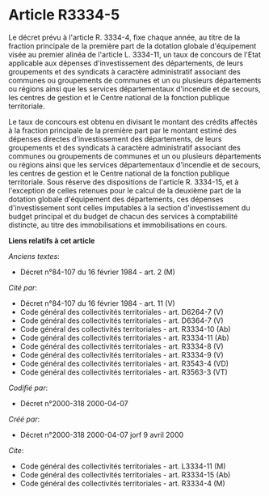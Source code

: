 # Article R3334-5

Le décret prévu à l'article R. 3334-4, fixe chaque année, au titre de la fraction principale de la première part de la
dotation globale d'équipement visée au premier alinéa de l'article L. 3334-11, un taux de concours de l'Etat applicable aux
dépenses d'investissement des départements, de leurs groupements et des syndicats à caractère administratif associant des
communes ou groupements de communes et un ou plusieurs départements ou régions ainsi que les services départementaux
d'incendie et de secours, les centres de gestion et le Centre national de la fonction publique territoriale.

Le taux de concours est obtenu en divisant le montant des crédits affectés à la fraction principale de la première part par
le montant estimé des dépenses directes d'investissement des départements, de leurs groupements et des syndicats à caractère
administratif associant des communes ou groupements de communes et un ou plusieurs départements ou régions ainsi que les
services départementaux d'incendie et de secours, les centres de gestion et le Centre national de la fonction publique
territoriale. Sous réserve des dispositions de l'article R. 3334-15, et à l'exception de celles retenues pour le calcul de la
deuxième part de la dotation globale d'équipement des départements, ces dépenses d'investissement sont celles imputables à la
section d'investissement du budget principal et du budget de chacun des services à comptabilité distincte, au titre des
immobilisations et immobilisations en cours.

**Liens relatifs à cet article**

_Anciens textes_:

  - Décret n°84-107 du 16 février 1984 - art. 2 (M)

_Cité par_:

  - Décret n°84-107 du 16 février 1984 - art. 11 (V)
  - Code général des collectivités territoriales - art. D6264-7 (V)
  - Code général des collectivités territoriales - art. D6364-7 (V)
  - Code général des collectivités territoriales - art. R3334-10 (Ab)
  - Code général des collectivités territoriales - art. R3334-11 (Ab)
  - Code général des collectivités territoriales - art. R3334-8 (V)
  - Code général des collectivités territoriales - art. R3334-9 (V)
  - Code général des collectivités territoriales - art. R3543-4 (VD)
  - Code général des collectivités territoriales - art. R3563-3 (VT)

_Codifié par_:

  - Décret n°2000-318 2000-04-07

_Créé par_:

  - Décret n°2000-318 2000-04-07 jorf 9 avril 2000

_Cite_:

  - Code général des collectivités territoriales - art. L3334-11 (M)
  - Code général des collectivités territoriales - art. R3334-15 (Ab)
  - Code général des collectivités territoriales - art. R3334-4 (M)
